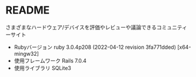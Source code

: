 # README
さまざまなハードウェア/デバイスを評価やレビューや議論できるコミュニティーサイト





* Rubyバージョン
ruby 3.0.4p208 (2022-04-12 revision 3fa771dded) [x64-mingw32]
* 使用フレームワーク
Rails 7.0.4
* 使用ライブラリ
SQLite3
